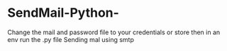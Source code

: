 # SendMail-Python-
Change the mail and password file to your credentials or store then in an env
run the .py file
Sending mal using smtp 
